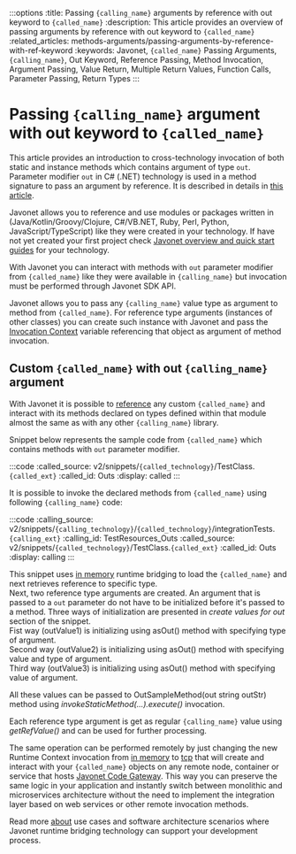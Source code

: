 :::options
:title: Passing `{calling_name}` arguments by reference with out keyword to `{called_name}`
:description: This article provides an overview of passing arguments by reference with out keyword to `{called_name}`
:related_articles: methods-arguments/passing-arguments-by-reference-with-ref-keyword
:keywords: Javonet, `{called_name}` Passing Arguments, `{calling_name}`, Out Keyword, Reference Passing, Method Invocation, Argument Passing, Value Return, Multiple Return Values, Function Calls, Parameter Passing, Return Types
:::

# Passing `{calling_name}` argument with out keyword to `{called_name}`
  
This article provides an introduction to cross-technology invocation of both static and instance methods which contains argument of type `out`. Parameter modifier `out` in C# (.NET) technology is used in a method signature to pass an argument by reference. It is described in details in [this article](https://learn.microsoft.com/en-us/dotnet/csharp/language-reference/keywords/method-parameters#out-parameter-modifier).  
  
Javonet allows you to reference and use modules or packages written in (Java/Kotlin/Groovy/Clojure, C#/VB.NET, Ruby, Perl, Python, JavaScript/TypeScript) like they were created in your technology. If have not yet created your first project check [Javonet overview and quick start guides](/guides/v2/`{calling_technology}`/`{called_technology}`/getting-started/about-javonet) for your technology.  
  
With Javonet you can interact with methods with `out` parameter modifier from `{called_name}` like they were available in `{calling_name}` but invocation must be performed through Javonet SDK API.

Javonet allows you to pass any `{calling_name}` value type as argument to method from `{called_name}`. For reference type arguments (instances of other classes) you can create such instance with Javonet and pass the [Invocation Context](/guides/v2/`{calling_technology}`/`{called_technology}`/foundations/invocation-context) variable referencing that object as argument of method invocation.  
  
## Custom `{called_name}` with out `{calling_name}` argument
  
With Javonet it is possible to [reference](/guides/v2/`{calling_technology}`/`{called_technology}`/getting-started/adding-references-to-libraries) any custom `{called_name}` and interact with its methods declared on types defined within that module almost the same as with any other `{calling_name}` library.  
  
Snippet below represents the sample code from `{called_name}` which contains methods with `out` parameter modifier.  
  
:::code
:called_source: v2/snippets/`{called_technology}`/TestClass.`{called_ext}`
:called_id: Outs
:display: called
:::
  
It is possible to invoke the declared methods from `{called_name}` using following `{calling_name}` code:  
  
:::code
:calling_source: v2/snippets/`{calling_technology}`/`{called_technology}`/integrationTests.`{calling_ext}`
:calling_id: TestResources_Outs
:called_source: v2/snippets/`{called_technology}`/TestClass.`{called_ext}`
:called_id: Outs
:display: calling
:::

This snippet uses [in memory](/guides/v2/`{calling_technology}`/`{called_technology}`/foundations/in-memory-channel) runtime bridging to load the `{called_name}` and next retrieves reference to specific type.  
Next, two reference type arguments are created. An argument that is passed to a `out` parameter do not have to be initialized before it's passed to a method. Three ways of initialization are presented in *create values for out* section of the snippet.  
Fist way (outValue1) is initializing using asOut() method with specifying type of argument.  
Second way (outValue2) is initializing using asOut() method with specifying value and type of argument.  
Third way (outValue3) is initializing using asOut() method with specifying value of argument.  
  
All these values can be passed to OutSampleMethod(out string outStr) method using *invokeStaticMethod(...).execute()* invocation.  
  
Each reference type argument is get as regular `{calling_name}` value using *getRefValue()* and can be used for further processing.  
  
The same operation can be performed remotely by just changing the new Runtime Context invocation from [in memory](/guides/v2/`{calling_technology}`/`{called_technology}`/foundations/in-memory-channel) to [tcp](/guides/v2/`{calling_technology}`/`{called_technology}`/foundations/tcp-channel) that will create and interact with your `{called_name}` objects on any remote node, container or service that hosts [Javonet Code Gateway](/guides/v2/`{calling_technology}`/`{called_technology}`/javonet-code-gateway/about-javonet-code-gateway.md). This way you can preserve the same logic in your application and instantly switch between monolithic and microservices architecture without the need to implement the integration layer based on web services or other remote invocation methods.
  
Read more [about](/guides/v2/`{calling_technology}`/`{called_technology}`/getting-started/about-javonet) use cases and software architecture scenarios where Javonet runtime bridging technology can support your development process.
  